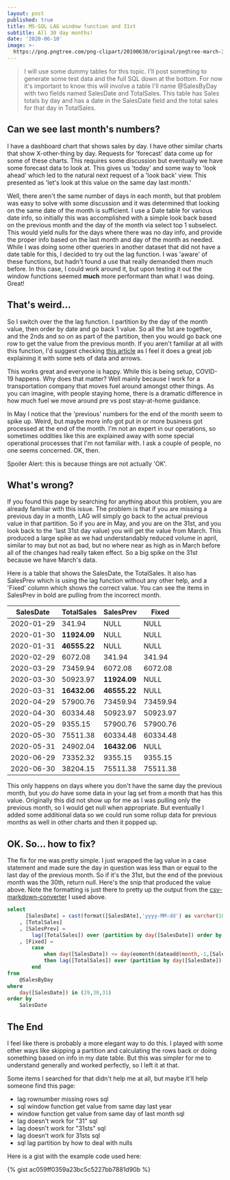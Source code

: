 ```yaml
---
layout: post
published: true
title: MS-SQL LAG window function and 31st
subtitle: All 30 day months!
date: '2020-06-10'
image: >-
  https://png.pngtree.com/png-clipart/20190630/original/pngtree-march-31st-date-on-a-single-day-calendar-png-image_4153496.jpg
---
```

> I will use some dummy tables for this topic. I'll post something to generate some test data and the full SQL down at the bottom. For now it's important to know this will involve a table I'll name @SalesByDay with two fields named SalesDate and TotalSales. This table has Sales totals by day and has a date in the SalesDate field and the total sales for that day in TotalSales.

## Can we see last month's numbers?

I have a dashboard chart that shows sales by day. I have other similar charts that show X-other-thing by day. Requests for 'forecast' data come up for some of these charts. This requires some discussion but eventually we have some forecast data to look at. This gives us 'today' and some way to 'look ahead' which led to the natural next request of a 'look back' view. This presented as 'let's look at this value on the same day last month.'

Well, there aren't the same number of days in each month, but that problem was easy to solve with some discussion and it was determined that looking on the same date of the month is sufficient. I use a Date table for various date info, so initially this was accomplished with a simple look back based on the previous month and the day of the month via select top 1 subselect. This would yield nulls for the days where there was no day info, and provide the proper info based on the last month and day of the month as needed. While I was doing some other queries in another dataset that did not have a date table for this, I decided to try out the lag function. I was 'aware' of these functions, but hadn't found a use that really demanded them much before. In this case, I could work around it, but upon testing it out the window functions seemed **much** more performant than what I was doing. Great!

## That's weird...

So I switch over the the lag function. I partition by the day of the month value, then order by date and go back 1 value. So all the 1st are together, and the 2nds and so on as part of the partition, then you would go back one row to get the value from the previous month. If you aren't familiar at all with this function, I'd suggest checking [this article](https://www.sqlservertutorial.net/sql-server-window-functions/sql-server-lag-function/) as I feel it does a great job explaining it with some sets of data and arrows.

This works great and everyone is happy. While this is being setup, COVID-19 happens. Why does that matter? Well mainly because I work for a transportation company that moves fuel around amongst other things. As you can imagine, with people staying home, there is a dramatic difference in how much fuel we move around pre vs post stay-at-home guidance.

In May I notice that the 'previous' numbers for the end of the month seem to spike up. Weird, but maybe more info got put in or more business got processed at the end of the month. I'm not an expert in our operations, so sometimes oddities like this are explained away with some special operational processes that I'm not familiar with. I ask a couple of people, no one seems concerned. OK, then. 

Spoiler Alert: this is because things are not actually 'OK'.

## What's wrong?

If you found this page by searching for anything about this problem, you are already familiar with this issue. The problem is that if you are missing a previous day in a month, LAG will simply go back to the actual previous value in that partition. So if you are in May, and you are on the 31st, and you look back to the 'last 31st day value) you will get the value from March. This produced a large spike as we had understandably reduced volume in april, similar to may but not as bad, but no where near as high as in March before all of the changes had really taken effect. So a big spike on the 31st because we have March's data.

Here is a table that shows the SalesDate, the TotalSales. It also has SalesPrev which is using the lag function without any other help, and a 'Fixed' column which shows the correct value. You can see the items in SalesPrev in bold are pulling from the incorrect month. 

|SalesDate |TotalSales|SalesPrev|Fixed   |
|----------|----------|---------|--------|
|2020-01-29|341.94    |NULL     |NULL    |
|2020-01-30|**11924.09**  |NULL     |NULL    |
|2020-01-31|**46555.22**  |NULL     |NULL    |
|2020-02-29|6072.08   |341.94   |341.94  |
|2020-03-29|73459.94  |6072.08  |6072.08 |
|2020-03-30|50923.97  |**11924.09** |NULL    |
|2020-03-31|**16432.06**  |**46555.22** |NULL    |
|2020-04-29|57900.76  |73459.94 |73459.94|
|2020-04-30|60334.48  |50923.97 |50923.97|
|2020-05-29|9355.15   |57900.76 |57900.76|
|2020-05-30|75511.38  |60334.48 |60334.48|
|2020-05-31|24902.04  |**16432.06** |NULL    |
|2020-06-29|73352.32  |9355.15  |9355.15 |
|2020-06-30|38204.15  |75511.38 |75511.38|

This only happens on days where you don't have the same day the previous month, but you *do* have some data in your lag set from a month that has this value. Originally this did not show up for me as I was pulling only the previous month, so I would get null when appropriate. But eventually I added some additional data so we could run some rollup data for previous months as well in other charts and then it popped up.

## OK. So... how to fix?

The fix for me was pretty simple. I just wrapped the lag value in a case statement and made sure the day in question was less than or equal to the last day of the previous month. So if it's the 31st, but the end of the previous month was the 30th, return null. Here's the snip that produced the value above. Note the formatting is just there to pretty up the output from the [csv-markdown-converter](https://www.convertcsv.com/csv-to-markdown.htm) I used above.

``` sql
select
	  [SalesDate] = cast(format([SalesDAte],'yyyy-MM-dd') as varchar(10))
	, [TotalSales]
	, [SalesPrev] =
		lag([TotalSales]) over (partition by day([SalesDate]) order by [SalesDate])
	, [Fixed] =
		case
			when day([SalesDate]) <= day(eomonth(dateadd(month,-1,[SalesDate])))
			then lag([TotalSales]) over (partition by day([SalesDate]) order by [SalesDate])
		end
from
	@SalesByDay
where
	day([SalesDate]) in (29,30,31)
order by
	SalesDate
```

## The End

I feel like there is probably a more elegant way to do this. I played with some other ways like skipping a partition and calculating the rows back or doing something based on info in my date table. But this was simpler for me to understand generally and worked perfectly, so I left it at that.

Some items I searched for that didn't help me at all, but maybe it'll help someone find this page:
- lag rownumber missing rows sql
- sql window function get value from same day last year
- window function get value from same day of last month sql
- lag doesn't work for "31" sql
- lag doesn't work for "31sts" sql
- lag doesn't work for 31sts sql
- sql lag partition by how to deal with nulls

Here is a gist with the example code used here:

{% gist ac059ff0359a23bc5c5227bb7881d90b %}
